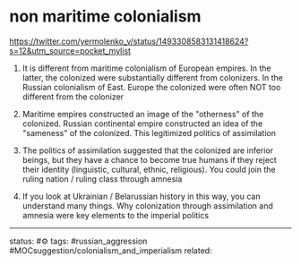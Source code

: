 # non maritime colonialism

https://twitter.com/yermolenko_v/status/1493308583131418624?s=12&utm_source=pocket_mylist

1. It is different from maritime colonialism of European empires. In the latter, the colonized were substantially different from colonizers. In the Russian colonialism of East. Europe the colonized were often NOT too different from the colonizer

2. Maritime empires constructed an image of the "otherness" of the colonized. Russian continental empire constructed an idea of the "sameness" of the colonized. This legitimized politics of assimilation

3. The politics of assimilation suggested that the colonized are inferior beings, but they have a chance to become true humans if they reject their identity (linguistic, cultural, ethnic, religious). You could join the ruling nation / ruling class through amnesia

4. If you look at Ukrainian / Belarussian history in this way, you can understand many things. Why colonization through assimilation and amnesia were key elements to the imperial politics


---
status: #⚙️ 
tags: #russian_aggression #MOCsuggestion/colonialism_and_imperialism
related: 

